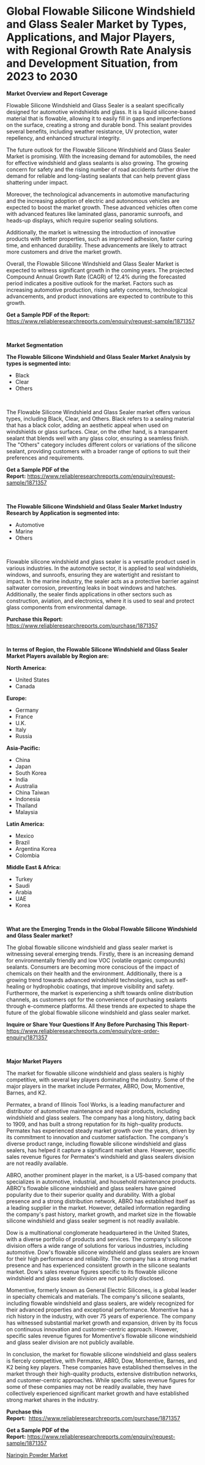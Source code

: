 <p><h1>Global Flowable Silicone Windshield and Glass Sealer Market by Types, Applications, and Major Players, with Regional Growth Rate Analysis and Development Situation, from 2023 to 2030</h1></p><p><strong>Market Overview and Report Coverage</strong></p>
<p><p>Flowable Silicone Windshield and Glass Sealer is a sealant specifically designed for automotive windshields and glass. It is a liquid silicone-based material that is flowable, allowing it to easily fill in gaps and imperfections on the surface, creating a strong and durable bond. This sealant provides several benefits, including weather resistance, UV protection, water repellency, and enhanced structural integrity.</p><p>The future outlook for the Flowable Silicone Windshield and Glass Sealer Market is promising. With the increasing demand for automobiles, the need for effective windshield and glass sealants is also growing. The growing concern for safety and the rising number of road accidents further drive the demand for reliable and long-lasting sealants that can help prevent glass shattering under impact.</p><p>Moreover, the technological advancements in automotive manufacturing and the increasing adoption of electric and autonomous vehicles are expected to boost the market growth. These advanced vehicles often come with advanced features like laminated glass, panoramic sunroofs, and heads-up displays, which require superior sealing solutions.</p><p>Additionally, the market is witnessing the introduction of innovative products with better properties, such as improved adhesion, faster curing time, and enhanced durability. These advancements are likely to attract more customers and drive the market growth.</p><p>Overall, the Flowable Silicone Windshield and Glass Sealer Market is expected to witness significant growth in the coming years. The projected Compound Annual Growth Rate (CAGR) of 12.4% during the forecasted period indicates a positive outlook for the market. Factors such as increasing automotive production, rising safety concerns, technological advancements, and product innovations are expected to contribute to this growth.</p></p>
<p><strong>Get a Sample PDF of the Report:</strong> <a href="https://www.reliableresearchreports.com/enquiry/request-sample/1871357">https://www.reliableresearchreports.com/enquiry/request-sample/1871357</a></p>
<p>&nbsp;</p>
<p><strong>Market Segmentation</strong></p>
<p><strong>The Flowable Silicone Windshield and Glass Sealer Market Analysis by types is segmented into:</strong></p>
<p><ul><li>Black</li><li>Clear</li><li>Others</li></ul></p>
<p>&nbsp;</p>
<p><p>The Flowable Silicone Windshield and Glass Sealer market offers various types, including Black, Clear, and Others. Black refers to a sealing material that has a black color, adding an aesthetic appeal when used on windshields or glass surfaces. Clear, on the other hand, is a transparent sealant that blends well with any glass color, ensuring a seamless finish. The "Others" category includes different colors or variations of the silicone sealant, providing customers with a broader range of options to suit their preferences and requirements.</p></p>
<p><strong>Get a Sample PDF of the Report:</strong>&nbsp;<a href="https://www.reliableresearchreports.com/enquiry/request-sample/1871357">https://www.reliableresearchreports.com/enquiry/request-sample/1871357</a></p>
<p>&nbsp;</p>
<p><strong>The Flowable Silicone Windshield and Glass Sealer Market Industry Research by Application is segmented into:</strong></p>
<p><ul><li>Automotive</li><li>Marine</li><li>Others</li></ul></p>
<p>&nbsp;</p>
<p><p>Flowable silicone windshield and glass sealer is a versatile product used in various industries. In the automotive sector, it is applied to seal windshields, windows, and sunroofs, ensuring they are watertight and resistant to impact. In the marine industry, the sealer acts as a protective barrier against saltwater corrosion, preventing leaks in boat windows and hatches. Additionally, the sealer finds applications in other sectors such as construction, aviation, and electronics, where it is used to seal and protect glass components from environmental damage.</p></p>
<p><strong>Purchase this Report:</strong>&nbsp; <a href="https://www.reliableresearchreports.com/purchase/1871357">https://www.reliableresearchreports.com/purchase/1871357</a></p>
<p>&nbsp;</p>
<p><strong>In terms of Region, the Flowable Silicone Windshield and Glass Sealer Market Players available by Region are:</strong></p>
<p>
    <p> <strong> North America: </strong>
        <ul>
            <li>United States</li>
            <li>Canada</li>
        </ul>
        </p> 
    <p> <strong> Europe: </strong>
        <ul>
            <li>Germany</li>
            <li>France</li>
            <li>U.K.</li>
            <li>Italy</li>
            <li>Russia</li>
        </ul>
        </p> 
    <p> <strong> Asia-Pacific: </strong>
        <ul>
            <li>China</li>
            <li>Japan</li>
            <li>South Korea</li>
            <li>India</li>
            <li>Australia</li>
            <li>China Taiwan</li>
            <li>Indonesia</li>
            <li>Thailand</li>
            <li>Malaysia</li>
        </ul>
        </p> 
    <p> <strong> Latin America: </strong>
        <ul>
            <li>Mexico</li>
            <li>Brazil</li>
            <li>Argentina Korea</li>
            <li>Colombia</li>
        </ul>
        </p> 
    <p> <strong> Middle East & Africa: </strong>
        <ul>
            <li>Turkey</li>
            <li>Saudi</li>
            <li>Arabia</li>
            <li>UAE</li>
            <li>Korea</li>
        </ul>
    </p>
    </p>
<p>&nbsp;</p>
<p><strong>What are the Emerging Trends in the Global Flowable Silicone Windshield and Glass Sealer market?</strong></p>
<p><p>The global flowable silicone windshield and glass sealer market is witnessing several emerging trends. Firstly, there is an increasing demand for environmentally friendly and low VOC (volatile organic compounds) sealants. Consumers are becoming more conscious of the impact of chemicals on their health and the environment. Additionally, there is a growing trend towards advanced windshield technologies, such as self-healing or hydrophobic coatings, that improve visibility and safety. Furthermore, the market is experiencing a shift towards online distribution channels, as customers opt for the convenience of purchasing sealants through e-commerce platforms. All these trends are expected to shape the future of the global flowable silicone windshield and glass sealer market.</p></p>
<p><strong>Inquire or Share Your Questions If Any Before Purchasing This Report</strong>- <a href="https://www.reliableresearchreports.com/enquiry/pre-order-enquiry/1871357">https://www.reliableresearchreports.com/enquiry/pre-order-enquiry/1871357</a></p>
<p>&nbsp;</p>
<p><strong>Major Market Players</strong></p>
<p><p>The market for flowable silicone windshield and glass sealers is highly competitive, with several key players dominating the industry. Some of the major players in the market include Permatex, ABRO, Dow, Momentive, Barnes, and K2.</p><p>Permatex, a brand of Illinois Tool Works, is a leading manufacturer and distributor of automotive maintenance and repair products, including windshield and glass sealers. The company has a long history, dating back to 1909, and has built a strong reputation for its high-quality products. Permatex has experienced steady market growth over the years, driven by its commitment to innovation and customer satisfaction. The company's diverse product range, including flowable silicone windshield and glass sealers, has helped it capture a significant market share. However, specific sales revenue figures for Permatex's windshield and glass sealers division are not readily available.</p><p>ABRO, another prominent player in the market, is a US-based company that specializes in automotive, industrial, and household maintenance products. ABRO's flowable silicone windshield and glass sealers have gained popularity due to their superior quality and durability. With a global presence and a strong distribution network, ABRO has established itself as a leading supplier in the market. However, detailed information regarding the company's past history, market growth, and market size in the flowable silicone windshield and glass sealer segment is not readily available.</p><p>Dow is a multinational conglomerate headquartered in the United States, with a diverse portfolio of products and services. The company's silicone division offers a wide range of solutions for various industries, including automotive. Dow's flowable silicone windshield and glass sealers are known for their high performance and reliability. The company has a strong market presence and has experienced consistent growth in the silicone sealants market. Dow's sales revenue figures specific to its flowable silicone windshield and glass sealer division are not publicly disclosed.</p><p>Momentive, formerly known as General Electric Silicones, is a global leader in specialty chemicals and materials. The company's silicone sealants, including flowable windshield and glass sealers, are widely recognized for their advanced properties and exceptional performance. Momentive has a rich history in the industry, with over 75 years of experience. The company has witnessed substantial market growth and expansion, driven by its focus on continuous innovation and customer-centric approach. However, specific sales revenue figures for Momentive's flowable silicone windshield and glass sealer division are not publicly available.</p><p>In conclusion, the market for flowable silicone windshield and glass sealers is fiercely competitive, with Permatex, ABRO, Dow, Momentive, Barnes, and K2 being key players. These companies have established themselves in the market through their high-quality products, extensive distribution networks, and customer-centric approaches. While specific sales revenue figures for some of these companies may not be readily available, they have collectively experienced significant market growth and have established strong market shares in the industry.</p></p>
<p><strong>Purchase this Report:</strong>&nbsp;&nbsp;<a href="https://www.reliableresearchreports.com/purchase/1871357">https://www.reliableresearchreports.com/purchase/1871357</a></p>
<p></p>
<p><strong>Get a Sample PDF of the Report:</strong>&nbsp;<a href="https://www.reliableresearchreports.com/enquiry/request-sample/1871357">https://www.reliableresearchreports.com/enquiry/request-sample/1871357</a></p>
<p><p><a href="https://github.com/RoccoManning/Market-Research-Report-List-2/blob/main/naringin-powder-market.md">Naringin Powder Market</a></p></p>